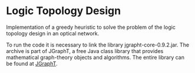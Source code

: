 # Logic Topology Design

Implementation of a greedy heuristic to solve the problem of the logic topology design in an optical network.

To run the code it is necessary to link the library jgrapht-core-0.9.2.jar. The archive is part of JGraphT, a free Java class library that provides mathematical graph-theory objects and algorithms. The entire library can be found at [JGraphT](https://github.com/jgrapht/jgrapht).
